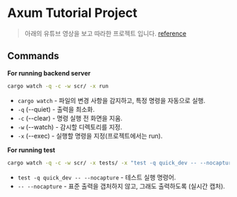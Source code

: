 # Axum Tutorial Project

> 아래의 유튜브 영상을 보고 따라한 프로젝트 입니다.
> [reference](https://www.youtube.com/watch?v=XZtlD_m59sM&t=3s)

## Commands


**For running backend server**
```bash
cargo watch -q -c -w scr/ -x run
```

- `cargo watch` - 파일의 변경 사항을 감지하고, 특정 명령을 자동으로 실행.
- `-q` (--quiet) - 출력을 최소화.
- `-c` (--clear) - 명령 실행 전 화면을 지움.
- `-w` (--watch) - 감시할 디렉토리를 지정.
- `-x` (--exec) - 실행할 명령을 지정(프로젝트에서는 run).

**For running test**
```bash
cargo watch -q -c -w scr/ -x tests/ -x "test -q quick_dev -- --nocapture"
```

- `test -q quick_dev -- --nocapture` - 테스트 실행 명령어.
- `-- --nocapture` - 표준 출력을 갭처하지 않고, 그래도 출력하도록 (실시간 캡처).
